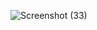 ![Screenshot (33)](https://github.com/kunalkanse/CSS/assets/92772714/ba802506-ad93-4fad-89a6-517eb2d3b2ea)
